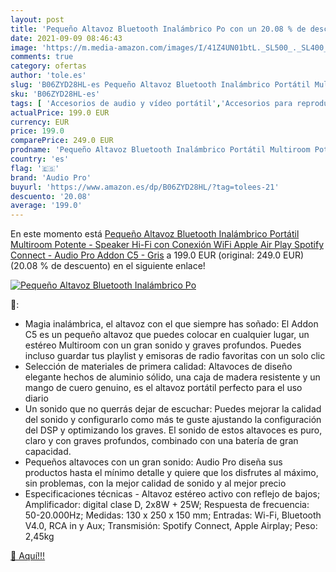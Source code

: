 ```yaml
---
layout: post
title: 'Pequeño Altavoz Bluetooth Inalámbrico Po con un 20.08 % de descuento'
date: 2021-09-09 08:46:43
image: 'https://m.media-amazon.com/images/I/41Z4UN01btL._SL500_._SL400_.jpg'
comments: true
category: ofertas
author: 'tole.es'
slug: 'B06ZYD28HL-es Pequeño Altavoz Bluetooth Inalámbrico Portátil Multiroom...'
sku: 'B06ZYD28HL-es'
tags: [ 'Accesorios de audio y vídeo portátil','Accesorios para reproductores de MP3','Altavoces','Altavoces de estantería','Audio y vídeo portátil','Electrónica','Equipos de audio y Hi-Fi','Microcadenas','altavoz','apple','audio pro','bluetooth','wifi', ]
actualPrice: 199.0 EUR
currency: EUR
price: 199.0
comparePrice: 249.0 EUR
prodname: 'Pequeño Altavoz Bluetooth Inalámbrico Portátil Multiroom Potente - Speaker Hi-Fi con Conexión WiFi  Apple Air Play  Spotify Connect - Audio Pro Addon C5 - Gris'
country: 'es'
flag: '🇪🇸'
brand: 'Audio Pro'
buyurl: 'https://www.amazon.es/dp/B06ZYD28HL/?tag=tolees-21'
descuento: '20.08'
average: '199.0'
---
```


En este momento está [Pequeño Altavoz Bluetooth Inalámbrico Portátil Multiroom Potente - Speaker Hi-Fi con Conexión WiFi  Apple Air Play  Spotify Connect - Audio Pro Addon C5 - Gris](https://www.amazon.es/dp/B06ZYD28HL/?tag=tolees-21) a 199.0 EUR (original: 249.0 EUR) (20.08 %  de descuento) en el siguiente enlace!

[![Pequeño Altavoz Bluetooth Inalámbrico Po](https://m.media-amazon.com/images/I/41Z4UN01btL._SL500_._SL400_.jpg)](https://www.amazon.es/dp/B06ZYD28HL/?tag=tolees-21)

🔎:

- Magia inalámbrica, el altavoz con el que siempre has soñado: El Addon C5 es un pequeño altavoz que puedes colocar en cualquier lugar, un estéreo Multiroom con un gran sonido y graves profundos. Puedes incluso guardar tus playlist y emisoras de radio favoritas con un solo clic
- Selección de materiales de primera calidad: Altavoces de diseño elegante hechos de aluminio sólido, una caja de madera resistente y un mango de cuero genuino, es el altavoz portátil perfecto para el uso diario
- Un sonido que no querrás dejar de escuchar: Puedes mejorar la calidad del sonido y configurarlo como más te guste ajustando la configuración del DSP y optimizando los graves. El sonido de estos altavoces es puro, claro y con graves profundos, combinado con una batería de gran capacidad.
- Pequeños altavoces con un gran sonido: Audio Pro diseña sus productos hasta el mínimo detalle y quiere que los disfrutes al máximo, sin problemas, con la mejor calidad de sonido y al mejor precio
- Especificaciones técnicas - Altavoz estéreo activo con reflejo de bajos; Amplificador: digital clase D, 2x8W + 25W; Respuesta de frecuencia: 50-20.000Hz; Medidas: 130 x 250 x 150 mm; Entradas: Wi-Fi, Bluetooth V4.0, RCA in y Aux; Transmisión: Spotify Connect, Apple Airplay; Peso: 2,45kg

[🛒 Aquí!!!](https://www.amazon.es/dp/B06ZYD28HL/?tag=tolees-21)
